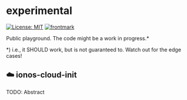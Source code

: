 # experimental

[![License: MIT](https://img.shields.io/badge/License-MIT-yellow.svg)](https://opensource.org/licenses/MIT)
[![frontmark](https://img.shields.io/badge/powered%20by-frontmark-lightgrey.svg)](https://www.frontmark.de/)

Public playground. The code might be a work in progress.\*

\*) i.e., it SHOULD work, but is not guaranteed to. Watch out for the edge cases!

## :cloud: ionos-cloud-init

TODO: Abstract
